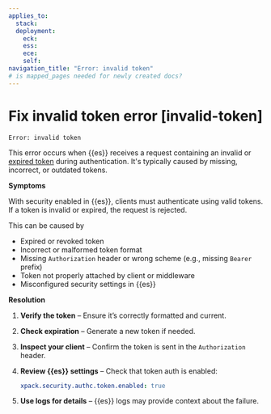 ```yaml
---
applies_to:
  stack: 
  deployment:
    eck: 
    ess: 
    ece: 
    self: 
navigation_title: "Error: invalid token"
# is mapped_pages needed for newly created docs?
---
```


# Fix invalid token error [invalid-token]

```console
Error: invalid token
```

This error occurs when {{es}} receives a request containing an invalid or [expired token](token-expired.md) during authentication. It's typically caused by missing, incorrect, or outdated tokens.

**Symptoms**

With security enabled in {{es}}, clients must authenticate using valid tokens. If a token is invalid or expired, the request is rejected.

This can be caused by

- Expired or revoked token
- Incorrect or malformed token format
- Missing `Authorization` header or wrong scheme (e.g., missing `Bearer` prefix)
- Token not properly attached by client or middleware
- Misconfigured security settings in {{es}}

**Resolution**

1. **Verify the token** – Ensure it’s correctly formatted and current.
2. **Check expiration** – Generate a new token if needed.
3. **Inspect your client** – Confirm the token is sent in the `Authorization` header.
4. **Review {{es}} settings** – Check that token auth is enabled:

   ```yaml
   xpack.security.authc.token.enabled: true
   ```

5. **Use logs for details** – {{es}} logs may provide context about the failure.

